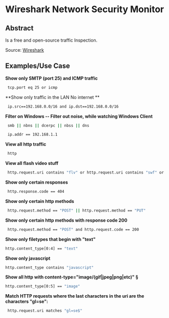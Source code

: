 
**Wireshark Network Security Monitor** 
========

**Abstract**
-------------

Is a free and open-source traffic Inspection.

Source: <a href='https://www.wireshark.org' target='_blank'>Wireshark</a>

Examples/Use Case
-----------------

**Show only SMTP (port 25) and ICMP traffic**
```bash
 tcp.port eq 25 or icmp
```
**Show only traffic in the LAN No internet **
```bash
 ip.src==192.168.0.0/16 and ip.dst==192.168.0.0/16
```
**Filter on Windows -- Filter out noise, while watching Windows Client**
```bash
 smb || nbns || dcerpc || nbss || dns
```
```bash
 ip.addr == 192.168.1.1
```
**View all http traffic**
```bash
 http
```
**View all flash video stuff**
```bash
 http.request.uri contains "flv" or http.request.uri contains "swf" or http.content_type contains "flash" or http.content_type contains "video"
```
**Show only certain responses**
```bash
 http.response.code == 404
```
**Show only certain http methods**
```bash
 http.request.method == "POST" || http.request.method == "PUT"
```
**Show only certain http methods with response code 200**
```bash
 http.request.method == "POST" and http.request.code == 200
```
**Show only filetypes that begin with "text"**
```bash
http.content_type[0:4] == "text"
```
**Show only javascript**
```bash
http.content_type contains "javascript"
```
**Show all http with content-type="image/(gif|jpeg|png|etc)" §**
```bash
http.content_type[0:5] == "image"
```
**Match HTTP requests where the last characters in the uri are the characters "gl=se":**
```bash
 http.request.uri matches "gl=se$"
``` 
